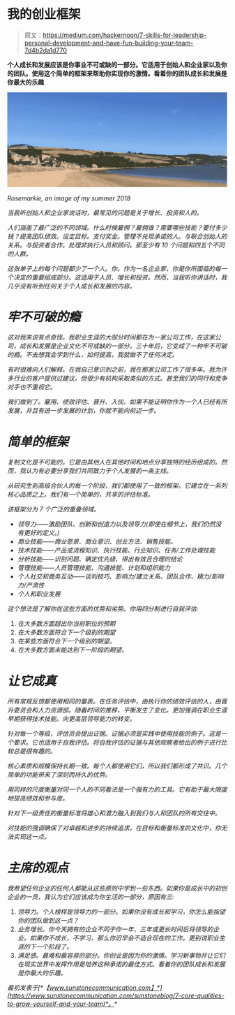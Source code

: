 # 我的创业框架

> 原文：<https://medium.com/hackernoon/7-skills-for-leadership-personal-development-and-have-fun-building-your-team-7d4b2da1d770>

**个人成长和发展应该是你事业不可或缺的一部分。它适用于创始人和企业家以及你的团队。使用这个简单的框架来帮助你实现你的激情。看着你的团队成长和发展是你最大的乐趣**

*![](img/2fa28c0b0e3708901b1b4ebc964e06e7.png)*

*Rosemarkie, an image of my summer 2018*

*当我听创始人和企业家说话时，最常见的问题是关于增长、投资和人的。*

*人们涵盖了最广泛的不同领域。什么时候雇佣？雇佣谁？需要哪些技能？要付多少钱？提高团队绩效。设定目标。支付奖金。管理不兑现承诺的人。与联合创始人的关系。与投资者合作。处理非执行人员和顾问。那至少有 10 个问题和四五个不同的人群。*

*这张单子上的每个问题都少了一个人。你。作为一名企业家，你是你所面临的每一个决定的重要组成部分。这适用于人员、增长和投资。然而，当我听你讲话时，我几乎没有听到任何关于个人成长和发展的内容。*

# *牢不可破的瘾*

*这对我来说有点奇怪。我职业生涯的大部分时间都在为一家公司工作，在这家公司，成长和发展是企业文化不可或缺的一部分。三十年后，它变成了一种牢不可破的瘾。不去想我会学到什么，如何提高，我就做不了任何决定。*

*有时很难向人们解释。在我自己意识到之前，我在那家公司工作了很多年。我为许多行业的客户提供过建议，但很少有机构采取类似的方式。甚至我们的同行和竞争对手也不重视它。*

*我们做到了。雇用、绩效评估、晋升、入伙。如果不能证明你作为一个人已经有所发展，并且有进一步发展的计划，你就不能向前迈一步。*

# *简单的框架*

*复制文化是不可能的。它是由其他人在其他时间和地点分享独特的经历组成的。然而，我认为有必要分享我们共同致力于个人发展的一条主线。*

*从研究生到高级合伙人的每一个阶段，我们都使用了一致的框架。它建立在一系列核心品质之上。我们有一个简单的，共享的评估标准。*

*该框架分为 7 个广泛的重叠领域。*

*   *领导力——激励团队、创新和创造力以及领导力(即使在细节上，我们仍然没有更好的定义。)*
*   *商业技能——商业愿景、商业意识、创业方法、销售技能。*
*   *技术技能——产品或流程知识、执行技能、行业知识、任务/工作处理技能*
*   *分析技能——识别问题、确定优先级、得出有效且合理的结论*
*   *管理技能——人员管理技能、沟通技能、计划和组织能力*
*   *个人社交和商务互动——谈判技巧、影响力/建立关系、团队合作、精力/影响力/严肃性*
*   *个人和职业发展*

*这个想法是了解你在这些方面的优势和劣势。你用四分制进行自我评估:*

1.  *在大多数方面超出你当前职位的预期*
2.  *在大多数方面符合下一个级别的期望*
3.  *在某些方面符合下一个级别的期望。*
4.  *在大多数方面未能达到下一阶段的期望。*

# *让它成真*

*所有常规反馈都使用相同的量表。在任务评估中，由执行你的绩效评估的人，由晋升委员会和人力资源部。随着时间的推移，平衡发生了变化。更加强调在职业生涯早期获得技术技能。向更高层领导能力的转变。*

*针对每一个等级，评估员会提出证据。证据必须是实践中使用技能的例子。这是一个要求。它也适用于自我评估。将自我评估的证据与其他观察者给出的例子进行比较总是很有趣的。*

*核心素质和规模保持长期一致。每个人都使用它们，所以我们都形成了共识。几个简单的功能带来了深刻而持久的优势。*

*用同样的尺度衡量对同一个人的不同看法是一个强有力的工具。它有助于最大限度地提高绩效和参与度。*

*针对下一级责任的衡量标准将雄心和潜力融入到我们与人和团队的所有交往中。*

*对技能的强调确保了对卓越和进步的持续追求。在目标和衡量标准的文化中，你无法实现这一点。*

# *主席的观点*

*我希望任何企业的任何人都能从这些原则中学到一些东西。如果你是成长中的初创企业的一员，我认为它们应该成为你生活的一部分，原因有三:*

1.  *领导力。个人榜样是领导力的一部分。如果你没有成长和学习，你怎么能指望你的团队做到这一点？*
2.  *业务增长。你今天拥有的企业不同于你一年、三年或更长时间后将领导的企业。如果你不成长，不学习，那么你迟早会不适合现在的工作。更别说职业生涯的下一个阶段了。*
3.  *满足感。最难和最容易的部分。你创业是因为你的激情。学习新事物并让它们在现实世界中发挥作用是培养这种承诺的最佳方式。看着你的团队成长和发展是你最大的乐趣。*

**最初发表于*[*【www.sunstonecommunication.com】*](https://www.sunstonecommunication.com/sunstoneblog/7-core-qualities-to-grow-yourself-and-your-team)*。**